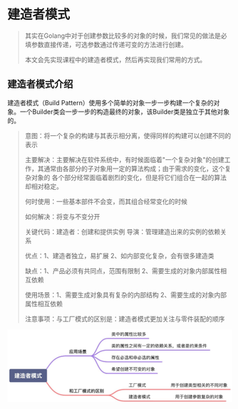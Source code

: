 # 建造者模式
> 其实在Golang中对于创建参数比较多的对象的时候，我们常见的做法是必填参数直接传递，可选参数通过传递可变的方法进行创建。
> 
> 本文会先实现课程中的建造者模式，然后再实现我们常用的方式。

## 建造者模式介绍
建造者模式（Build Pattern）使用多个简单的对象一步一步构建一个复杂的对象。一个Builder类会一步一步的构造最终的对象，该Builder类是独立于其他对象的。

> 意图：将一个复杂的构建与其表示相分离，使得同样的构建可以创建不同的表示
> 
> 主要解决：主要解决在软件系统中，有时候面临着"一个复杂对象"的创建工作，其通常由各部分的子对象用一定的算法构成；由于需求的变化，这个复杂对象的
> 各个部分经常面临着剧烈的变化，但是将它们组合在一起的算法却相对稳定。
> 
> 何时使用：一些基本部件不会变，而其组合经常变化的时候
> 
> 如何解决：将变与不变分开
> 
> 关键代码：建造者：创建和提供实例 导演：管理建造出来的实例的依赖关系
> 
> 优点：1、建造者独立，易扩展 2、如内部变化复杂，会有很多建造类
> 
> 缺点：1、产品必须有共同点，范围有限制 2、需要生成的对象内部属性相互依赖
> 
> 使用场景：1、需要生成对象具有复杂的内部结构 2、需要生成的对象内部属性相互依赖
> 
> 注意事项：与工厂模式的区别是：建造者模式更加关注与零件装配的顺序
> 
![img.jpg](../img/建造者模式.png)